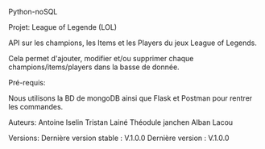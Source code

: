 Python-noSQL

Projet: League of Legende (LOL)

API sur les champions, les Items et les Players 
du jeux League of Legends.

Cela permet d'ajouter, modifier et/ou supprimer chaque champions/items/players
dans la basse de donnée.

Pré-requis:

Nous utilisons la BD de mongoDB ainsi 
que Flask et Postman pour rentrer les commandes.


Auteurs:
Antoine Iselin
Tristan Lainé
Théodule janchen
Alban Lacou

Versions:
Dernière version stable : V.1.0.0
Dernière version : V.1.0.0
